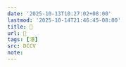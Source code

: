 ```yaml
---
date: '2025-10-13T10:27:02+08:00'
lastmod: '2025-10-14T21:46:45-08:00'
title: 􂽄
url: 􂽄
tags: [濦]
src: DCCV
note:
---
```

